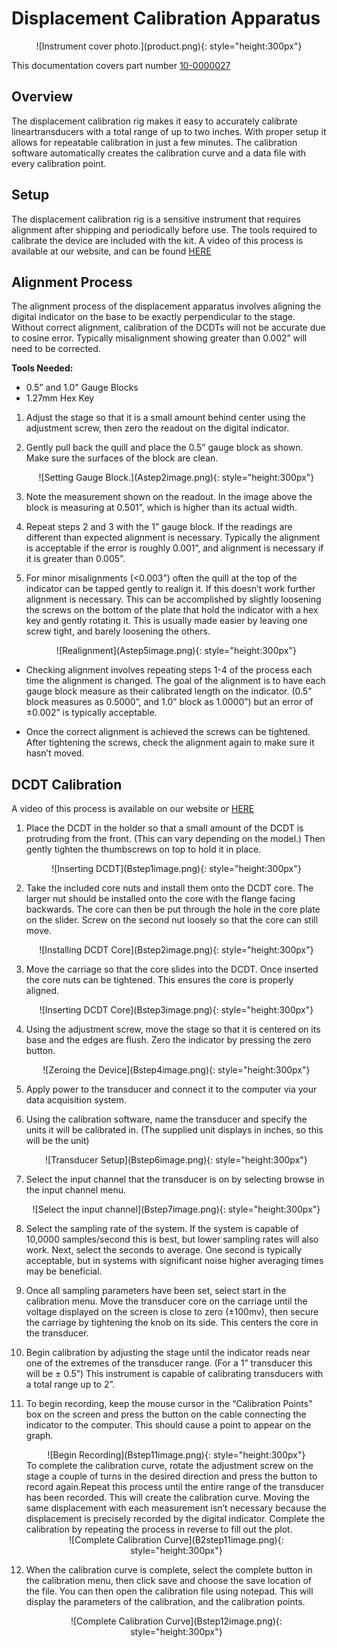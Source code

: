 # Displacement Calibration Apparatus
<center>
![Instrument cover photo.](product.png){: style="height:300px"}
</center>

This documentation covers part number <a href="https://leemangeophysical.com/product/displacement-transducer-calibration-system/" target="_blank" rel="noopener noreferrer">10-0000027</a>


## Overview
The displacement calibration rig makes it easy to accurately calibrate
lineartransducers with a total range of up to two inches. With proper setup it
allows for repeatable calibration in just a few minutes. The calibration
software automatically creates the calibration curve and a data file with every
calibration point.

## Setup
The displacement calibration rig is a sensitive instrument that requires
alignment after shipping and periodically before use. The tools required to
calibrate the device are included with the kit. A video of this process is
available at our website, and can be found
<a href="https://www.youtube.com/watch?v=NtjN4-EOunA&feature=youtu.be" target="_blank" rel="noopener noreferrer">HERE</a> 


## Alignment Process
The alignment process of the displacement apparatus involves aligning the
digital indicator on the base to be exactly perpendicular to the stage. Without
correct alignment, calibration of the DCDTs will not be accurate due to cosine
error. Typically misalignment showing greater than 0.002” will need to be
corrected.   

**Tools Needed:**
* 0.5” and 1.0” Gauge Blocks
* 1.27mm Hex Key

1. Adjust the stage so that it is a small amount behind center using the
   adjustment screw, then zero the readout on the digital indicator.  

1. Gently pull back the quill and place the 0.5” gauge block as shown. Make sure
   the surfaces of the block are clean.
    <center>
    ![Setting Gauge Block.](Astep2image.png){: style="height:300px"}
    </center>
    
1. Note the measurement shown on the readout. In the image above the block is
   measuring at 0.501”, which is higher than its actual width.

1. Repeat steps 2 and 3 with the 1” gauge block. If the readings are different
   than expected alignment is necessary. Typically the alignment is acceptable
   if the error is roughly 0.001”, and alignment is necessary if it is greater
   than 0.005”.

1. For minor misalignments (<0.003”) often the quill at the top of the indicator
   can be tapped gently to realign it. If this doesn’t work further alignment is
   necessary. This can be accomplished by slightly loosening the screws on the
   bottom of the plate that hold the indicator with a hex key and gently
   rotating it. This is usually made easier by leaving one screw tight, and
   barely loosening the others.
    <center>
    ![Realignment](Astep5image.png){: style="height:300px"}
    </center>

* Checking alignment involves repeating steps 1-4 of the process each time the
alignment is changed. The goal of the alignment is to have each gauge block
measure as their calibrated length on the indicator. (0.5” block measures as
0.5000”, and 1.0” block as 1.0000”) but an error of ±0.002” is typically
acceptable.

* Once the correct alignment is achieved the screws can be tightened. After
tightening the screws, check the alignment again to make sure it hasn’t moved.

## DCDT Calibration
A video of this process is available on our website or
<a href="https://www.youtube.com/watch?v=iZCyS38wjKE&feature=youtu.be" target="_blank" rel="noopener noreferrer">HERE</a>


1. Place the DCDT in the holder so that a small amount of the DCDT is protruding
   from the front. (This can vary depending on the model.) Then gently tighten
   the thumbscrews on top to hold it in place. 
    <center>
    ![Inserting DCDT](Bstep1image.png){: style="height:300px"}
    </center>

1. Take the included core nuts and install them onto the DCDT core. The larger
   nut should be installed onto the core with the flange facing backwards. The
   core can then be put through the hole in the core plate on the slider. Screw
   on the second nut loosely so that the core can still move. 
    <center>
    ![Installing DCDT Core](Bstep2image.png){: style="height:300px"}
    </center>

1. Move the carriage so that the core slides into the DCDT. Once inserted the
   core nuts can be tightened. This ensures the core is properly aligned. 
    <center>
    ![Inserting DCDT Core](Bstep3image.png){: style="height:300px"}
    </center>

1. Using the adjustment screw, move the stage so that it is centered on its base
   and the edges are flush. Zero the indicator by pressing the zero button. 
    <center>
    ![Zeroing the Device](Bstep4image.png){: style="height:300px"}
    </center>

1. Apply power to the transducer and connect it to the computer via your data
   acquisition system.

1. Using the calibration software, name the transducer and specify the units it
   will be calibrated in. (The supplied unit displays in inches, so this will be
   the unit)
    <center>
    ![Transducer Setup](Bstep6image.png){: style="height:300px"}
    </center>

1. Select the input channel that the transducer is on by selecting browse in the
   input channel menu. 
    <center>
    ![Select the input channel](Bstep7image.png){: style="height:300px"}
    </center>

1. Select the sampling rate of the system. If the system is capable of 10,0000
   samples/second this is best, but lower sampling rates will also work. Next,
   select the seconds to average. One second is typically acceptable, but in
   systems with significant noise higher averaging times may be beneficial.

1. Once all sampling parameters have been set, select start in the calibration
   menu. Move the transducer core on the carriage until the voltage displayed on
   the screen is close to zero (±100mv), then secure the carriage by tightening
   the knob on its side. This centers the core in the transducer.

1. Begin calibration by adjusting the stage until the indicator reads near one
   of the extremes of the transducer range. (For a 1” transducer this will be ±
   0.5”) This instrument is capable of calibrating transducers with a total
   range up to 2”.

1. To begin recording, keep the mouse cursor in the “Calibration Points” box on
   the screen and press the button on the cable connecting the indicator to the
   computer. This should cause a point to appear on the graph. 
    <center>
    ![Begin Recording](Bstep11image.png){: style="height:300px"}
    </center>
    To complete the calibration curve, rotate the adjustment screw on the stage a
    couple of turns in the desired direction and press the button to record
    again.Repeat this process until the entire range of the transducer has been
    recorded. This will create the calibration curve.  Moving the same displacement
    with each measurement isn’t necessary because the displacement is precisely
    recorded by the digital indicator. Complete the calibration by repeating the
    process in reverse to fill out the plot. 
    <center>
    ![Complete Calibration Curve](B2step11image.png){: style="height:300px"}
    </center>
1. When the calibration curve is complete, select the complete button in the
   calibration menu, then click save and choose the save location of the file.
   You can then open the calibration file using notepad. This will display the
   parameters of the calibration, and the calibration points.
    <center>
    ![Complete Calibration Curve](Bstep12image.png){: style="height:300px"}
    </center>